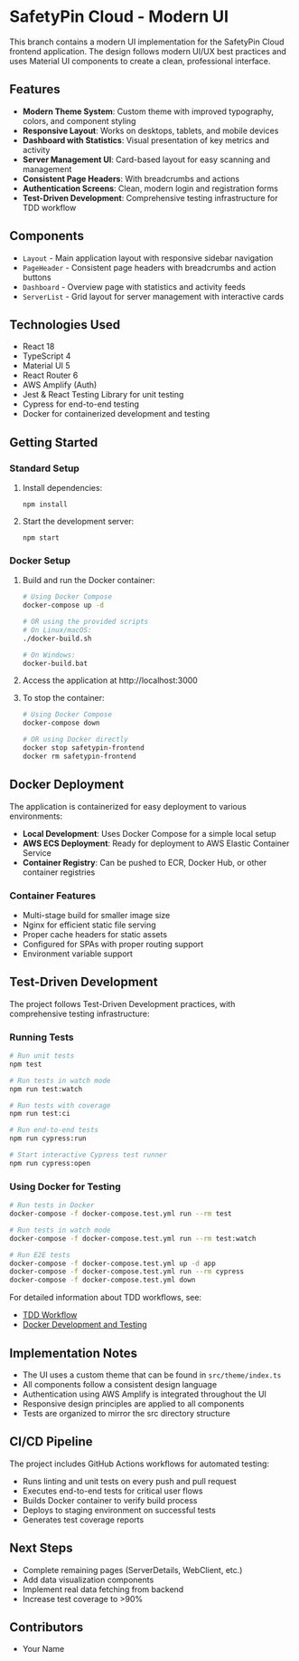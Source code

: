 # SafetyPin Cloud - Modern UI

This branch contains a modern UI implementation for the SafetyPin Cloud frontend application. The design follows modern UI/UX best practices and uses Material UI components to create a clean, professional interface.

## Features

- **Modern Theme System**: Custom theme with improved typography, colors, and component styling
- **Responsive Layout**: Works on desktops, tablets, and mobile devices
- **Dashboard with Statistics**: Visual presentation of key metrics and activity
- **Server Management UI**: Card-based layout for easy scanning and management
- **Consistent Page Headers**: With breadcrumbs and actions
- **Authentication Screens**: Clean, modern login and registration forms
- **Test-Driven Development**: Comprehensive testing infrastructure for TDD workflow

## Components

- `Layout` - Main application layout with responsive sidebar navigation
- `PageHeader` - Consistent page headers with breadcrumbs and action buttons
- `Dashboard` - Overview page with statistics and activity feeds
- `ServerList` - Grid layout for server management with interactive cards

## Technologies Used

- React 18
- TypeScript 4
- Material UI 5
- React Router 6
- AWS Amplify (Auth)
- Jest & React Testing Library for unit testing
- Cypress for end-to-end testing
- Docker for containerized development and testing

## Getting Started

### Standard Setup

1. Install dependencies:
   ```
   npm install
   ```

2. Start the development server:
   ```
   npm start
   ```

### Docker Setup

1. Build and run the Docker container:
   ```bash
   # Using Docker Compose
   docker-compose up -d

   # OR using the provided scripts
   # On Linux/macOS:
   ./docker-build.sh

   # On Windows:
   docker-build.bat
   ```

2. Access the application at http://localhost:3000

3. To stop the container:
   ```bash
   # Using Docker Compose
   docker-compose down

   # OR using Docker directly
   docker stop safetypin-frontend
   docker rm safetypin-frontend
   ```

## Docker Deployment

The application is containerized for easy deployment to various environments:

- **Local Development**: Uses Docker Compose for a simple local setup
- **AWS ECS Deployment**: Ready for deployment to AWS Elastic Container Service
- **Container Registry**: Can be pushed to ECR, Docker Hub, or other container registries

### Container Features

- Multi-stage build for smaller image size
- Nginx for efficient static file serving
- Proper cache headers for static assets
- Configured for SPAs with proper routing support
- Environment variable support

## Test-Driven Development

The project follows Test-Driven Development practices, with comprehensive testing infrastructure:

### Running Tests

```bash
# Run unit tests
npm test

# Run tests in watch mode
npm run test:watch

# Run tests with coverage
npm run test:ci

# Run end-to-end tests
npm run cypress:run

# Start interactive Cypress test runner
npm run cypress:open
```

### Using Docker for Testing

```bash
# Run tests in Docker
docker-compose -f docker-compose.test.yml run --rm test

# Run tests in watch mode
docker-compose -f docker-compose.test.yml run --rm test:watch

# Run E2E tests
docker-compose -f docker-compose.test.yml up -d app
docker-compose -f docker-compose.test.yml run --rm cypress
docker-compose -f docker-compose.test.yml down
```

For detailed information about TDD workflows, see:
- [TDD Workflow](./README.tdd.md)
- [Docker Development and Testing](./README.docker.md)

## Implementation Notes

- The UI uses a custom theme that can be found in `src/theme/index.ts`
- All components follow a consistent design language
- Authentication using AWS Amplify is integrated throughout the UI
- Responsive design principles are applied to all components
- Tests are organized to mirror the src directory structure

## CI/CD Pipeline

The project includes GitHub Actions workflows for automated testing:

- Runs linting and unit tests on every push and pull request
- Executes end-to-end tests for critical user flows
- Builds Docker container to verify build process
- Deploys to staging environment on successful tests
- Generates test coverage reports

## Next Steps

- Complete remaining pages (ServerDetails, WebClient, etc.)
- Add data visualization components
- Implement real data fetching from backend
- Increase test coverage to >90%

## Contributors

- Your Name
